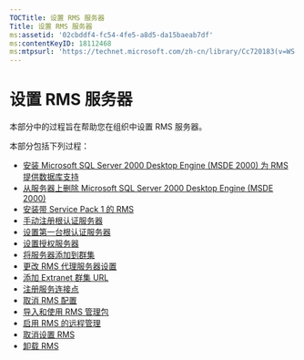 ```yaml
---
TOCTitle: 设置 RMS 服务器
Title: 设置 RMS 服务器
ms:assetid: '02cbddf4-fc54-4fe5-a8d5-da15baeab7df'
ms:contentKeyID: 18112468
ms:mtpsurl: 'https://technet.microsoft.com/zh-cn/library/Cc720183(v=WS.10)'
---
```


设置 RMS 服务器
===============

本部分中的过程旨在帮助您在组织中设置 RMS 服务器。

本部分包括下列过程：

-   [安装 Microsoft SQL Server 2000 Desktop Engine (MSDE 2000) 为 RMS 提供数据库支持](https://technet.microsoft.com/c9b9cd08-98c4-424f-b3fc-d685f57c002e)
-   [从服务器上删除 Microsoft SQL Server 2000 Desktop Engine (MSDE 2000)](https://technet.microsoft.com/1864fa81-3298-4e34-a061-9f81b28d8284)
-   [安装带 Service Pack 1 的 RMS](https://technet.microsoft.com/dab20175-a690-43f8-b943-768d289daa0d)
-   [手动注册根认证服务器](https://technet.microsoft.com/aecdebb5-b28b-4b58-937a-392bb6ce9643)
-   [设置第一台根认证服务器](https://technet.microsoft.com/debc42f3-74ff-4c99-b7a4-4921fccdabc2)
-   [设置授权服务器](https://technet.microsoft.com/4d67b898-0ba9-4eef-ab7d-ee0ca55a688e)
-   [将服务器添加到群集](https://technet.microsoft.com/db635238-5528-4bec-9cc6-8244e2b3d733)
-   [更改 RMS 代理服务器设置](https://technet.microsoft.com/8f50bd4d-26b1-4996-b361-722ee21607f3)
-   [添加 Extranet 群集 URL](https://technet.microsoft.com/12c83186-ce9e-4100-bbd1-d87a885331c7)
-   [注册服务连接点](https://technet.microsoft.com/630cc3c3-9ed9-4423-8874-cbaceb43b353)
-   [取消 RMS 配置](https://technet.microsoft.com/8b563c25-17cd-4b9b-ae42-695497ab6439)
-   [导入和使用 RMS 管理包](https://technet.microsoft.com/d9a73ef0-2f81-48c2-97cc-deb7bf477389)
-   [启用 RMS 的远程管理](https://technet.microsoft.com/00f17054-5f5d-47e2-89c1-7a593b930bb3)
-   [取消设置 RMS](https://technet.microsoft.com/9fa63daa-5fb9-4afd-8371-b38248619857)
-   [卸载 RMS](https://technet.microsoft.com/885e3b4f-ea32-466f-9f7f-d8440b0f7c28)
